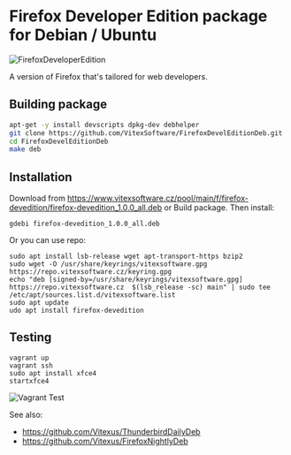 Firefox Developer Edition package for Debian / Ubuntu
=====================================================

![FirefoxDeveloperEdition](https://raw.githubusercontent.com/VitexSoftware/FirefoxDevelEditionDeb/master/mozicon300.png "DeveloperEdition logo")

A version of Firefox that's tailored for web developers.

Building package
----------------

```sh
apt-get -y install devscripts dpkg-dev debhelper
git clone https://github.com/VitexSoftware/FirefoxDevelEditionDeb.git
cd FirefoxDevelEditionDeb
make deb
```

Installation
------------

Download from https://www.vitexsoftware.cz/pool/main/f/firefox-devedition/firefox-devedition_1.0.0_all.deb or Build package. Then install:

```shell
gdebi firefox-devedition_1.0.0_all.deb
```

Or you can use repo:

```shell
sudo apt install lsb-release wget apt-transport-https bzip2
sudo wget -O /usr/share/keyrings/vitexsoftware.gpg https://repo.vitexsoftware.cz/keyring.gpg
echo "deb [signed-by=/usr/share/keyrings/vitexsoftware.gpg]  https://repo.vitexsoftware.cz  $(lsb_release -sc) main" | sudo tee /etc/apt/sources.list.d/vitexsoftware.list
sudo apt update
udo apt install firefox-devedition
```

Testing
-------
```shell
vagrant up
vagrant ssh
sudo apt install xfce4
startxfce4
```

![Vagrant Test](https://raw.githubusercontent.com/VitexSoftware/FirefoxDevelEditionDeb/master/vagrantubuntu.png "DeveloperEdition in Ubuntu")

See also: 
- https://github.com/Vitexus/ThunderbirdDailyDeb 
- https://github.com/Vitexus/FirefoxNightlyDeb
